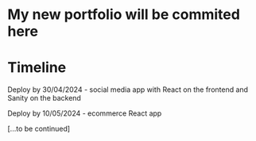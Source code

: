# My new portfolio will be commited here

# Timeline

Deploy by 30/04/2024 - social media app with React on the frontend and Sanity on the backend

Deploy by 10/05/2024 - ecommerce React app

[...to be continued]
